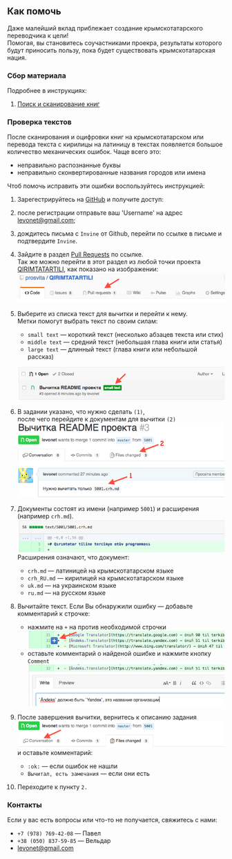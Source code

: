 ## Как помочь

Даже малейший вклад приблежает создание крымскотатарского переводчика к цели!  
Помогая, вы становитесь соучастниками проекра, результаты которого будут приносить пользу, пока будет существовать крымскотатарская нация.

### Сбор материала

Подробнее в инструкциях:
  1. [Поиск и сканирование книг](https://github.com/prosvita/QIRIMTATARTILI/issues/20)

### Проверка текстов

После сканирования и оцифровки книг на крымскотатарском или перевода текста с кирилицы на латиницу в текстах появляется большое количество механических ошибок. Чаще всего это:

  - неправильно распознанные буквы
  - неправильно сконвертированные названия городов или имена

Чтоб помочь исправить эти ошибки воспользуйтесь инструкцией:

1. Зарегестрируйтесь на [GitHub](https://github.com/join) и получите доступ:
  1. после регистрации отправьте ваш 'Username' на адрес [levonet@gmail.com](mailto:levonet@gmail.com?subject=QIRIMTATARTILI);
  1. дождитесь письма с `Invine` от Github, перейти по ссылке в письме и подтвердите `Invine`.
1. Зайдите в раздел [Pull Requests](https://github.com/prosvita/QIRIMTATARTILI/pulls) по ссылке.  
   Так же можно перейти в этот раздел из любой точки проекта
   [QIRIMTATARTILI](https://github.com/prosvita/QIRIMTATARTILI), как показано на изображении:  
   ![Задания](./docs/img/contributing-PR-link.png)
1. Выберите из списка текст для вычитки и перейти к нему.  
   Метки помогут выбрать текст по своим силам:
   - `small text` — короткий текст (несколько абзацев текста или стих)
   - `middle text` — средний текст (небольшая глава книги или статья)
   - `large text` — длинный текст (глава книги или небольшой рассказ)

   ![Метки](./docs/img/contributing-PR-label.png)
1. В задании указано, что нужно сделать `(1)`,  
   после чего перейдите к документам для вычитки `(2)`  
   ![Метки](./docs/img/contributing-PR-task.png)
1. Документы состоят из имени (например `5001`) и расширения (например `crh.md`).
   ![Имена документов](./docs/img/contributing-PR-naming.png)  
   Расширения означают, что документ:
   - `crh.md` — латиницей на крымскотатарском языке
   - `crh_RU.md` — кирилицей на крымскотатарском языке
   - `uk.md` — на украинском языке
   - `ru.md` — на русском языке
1. Вычитайте текст. Если Вы обнаружили ошибку — добавьте комментарий к строчке:
   - нажмите на `+` на против необходимой строчки
     ![Начать комментировать](./docs/img/contributing-PR-addcmnt.png)
   - оставьте комментарий о найденой ошибке и нажмите кнопку `Comment`
     ![Написать комментарий](./docs/img/contributing-PR-sendcmnt.png)
1. После завершения вычитки, вернитесь к описанию задания
   ![Завершение](./docs/img/contributing-PR-conversation.png)  
   и оставьте комментарий:
   - `:ok:` — если ошибок не нашли
   - `Вычитал, есть замечания` — если они есть
1. Переходите к пункту `2.`

### Контакты

Если у вас есть вопросы или что-то не получается, свяжитесь с нами:

  - `+7 (978) 769-42-08` — Павел
  - `+38 (050) 837-59-85` — Вельдар
  - [levonet@gmail.com](mailto:levonet@gmail.com)
